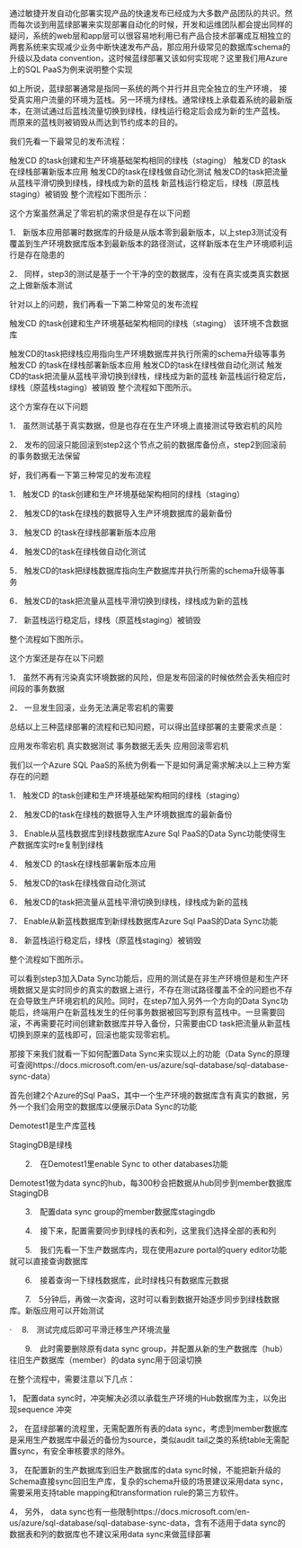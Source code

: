 通过敏捷开发自动化部署实现产品的快速发布已经成为大多数产品团队的共识。然而每次谈到用蓝绿部署来实现部署自动化的时候，开发和运维团队都会提出同样的疑问，系统的web层和app层可以很容易地利用已有产品合技术部署成互相独立的两套系统来实现减少业务中断快速发布产品，那应用升级常见的数据库schema的升级以及data convention，这时候蓝绿部署又该如何实现呢？这里我们用Azure上的SQL PaaS为例来说明整个实现

 

如上所说，蓝绿部署通常是指同一系统的两个并行并且完全独立的生产环境， 接受真实用户流量的环境为蓝栈。另一环境为绿栈。通常绿栈上承载着系统的最新版本，在测试通过后蓝栈流量切换到绿栈，绿栈运行稳定后会成为新的生产蓝栈。 而原来的蓝栈则被销毁从而达到节约成本的目的。

我们先看一下最常见的发布流程：

触发CD 的task创建和生产环境基础架构相同的绿栈（staging）
触发CD 的task在绿栈部署新版本应用
触发CD的task在绿栈做自动化测试
触发CD的task把流量从蓝栈平滑切换到绿栈，绿栈成为新的蓝栈
新蓝栈运行稳定后，绿栈（原蓝栈staging）被销毁
整个流程如下图所示：

 

 

 

这个方案虽然满足了零宕机的需求但是存在以下问题

1． 新版本应用部署时数据库的升级是从版本零到最新版本，以上step3测试没有覆盖到生产环境数据库版本到最新版本的路径测试，这样新版本在生产环境顺利运行是存在隐患的

2． 同样，step3的测试是基于一个干净的空的数据库，没有在真实或类真实数据之上做新版本测试

 

针对以上的问题，我们再看一下第二种常见的发布流程

触发CD 的task创建和生产环境基础架构相同的绿栈（staging）
该环境不含数据库

触发CD的task把绿栈应用指向生产环境数据库并执行所需的schema升级等事务
触发CD 的task在绿栈部署新版本应用
触发CD的task在绿栈做自动化测试
触发CD的task把流量从蓝栈平滑切换到绿栈，绿栈成为新的蓝栈
新蓝栈运行稳定后，绿栈（原蓝栈staging）被销毁
整个流程如下图所示。

 



 

这个方案存在以下问题

1． 虽然测试基于真实数据，但是也存在在生产环境上直接测试导致宕机的风险

2． 发布的回滚只能回滚到step2这个节点之前的数据库备份点，step2到回滚前的事务数据无法保留

 

好，我们再看一下第三种常见的发布流程

1． 触发CD 的task创建和生产环境基础架构相同的绿栈（staging）

2． 触发CD的task在绿栈的数据导入生产环境数据库的最新备份

3． 触发CD 的task在绿栈部署新版本应用

4． 触发CD的task在绿栈做自动化测试

5． 触发CD的task把绿栈数据库指向生产数据库并执行所需的schema升级等事务

6． 触发CD的task把流量从蓝栈平滑切换到绿栈，绿栈成为新的蓝栈

7． 新蓝栈运行稳定后，绿栈（原蓝栈staging）被销毁

整个流程如下图所示。



 

 

 

这个方案还是存在以下问题

1． 虽然不再有污染真实环境数据的风险，但是发布回滚的时候依然会丢失相应时间段的事务数据

2． 一旦发生回滚，业务无法满足零宕机的需要

 

总结以上三种蓝绿部署的流程和已知问题，可以得出蓝绿部署的主要需求点是：

应用发布零宕机
真实数据测试
事务数据无丢失
应用回滚零宕机
 

我们以一个Azure SQL PaaS的系统为例看一下是如何满足需求解决以上三种方案存在的问题

1． 触发CD 的task创建和生产环境基础架构相同的绿栈（staging）

2． 触发CD的task在绿栈的数据导入生产环境数据库的最新备份

3． Enable从蓝栈数据库到绿栈数据库Azure Sql PaaS的Data Sync功能使得生产数据库实时re复制到绿栈

4． 触发CD 的task在绿栈部署新版本应用

5． 触发CD的task在绿栈做自动化测试

6． 触发CD的task把流量从蓝栈平滑切换到绿栈，绿栈成为新的蓝栈

7． Enable从新蓝栈数据库到新绿栈数据库Azure Sql PaaS的Data Sync功能

8． 新蓝栈运行稳定后，绿栈（原蓝栈staging）被销毁

 

 整个流程如下图所示。



 

可以看到step3加入Data Sync功能后，应用的测试是在非生产环境但是和生产环境数据又是实时同步的真实的数据上进行，不存在测试路径覆盖不全的问题也不存在会导致生产环境宕机的风险。同时，在step7加入另外一个方向的Data Sync功能后，终端用户在新蓝栈发生的任何事务数据被回写到原有蓝栈中。一旦需要回滚，不再需要花时间创建新数据库并导入备份，只需要由CD task把流量从新蓝栈切换到原来的蓝栈即可，回滚也能实现零宕机。

 

那接下来我们就看一下如何配置Data Sync来实现以上的功能（Data Sync的原理可查阅https://docs.microsoft.com/en-us/azure/sql-database/sql-database-sync-data）

首先创建2个Azure的Sql PaaS，其中一个生产环境的数据库含有真实的数据，另外一个我们会用空的数据库以便展示Data Sync的功能
 

 

Demotest1是生产库蓝栈

StagingDB是绿栈

 

　　2.　在Demotest1里enable Sync to other databases功能

 

Demotest1做为data sync的hub，每300秒会把数据从hub同步到member数据库StagingDB

 

 

　　3.　配置data sync group的member数据库stagingdb

 

 

　　4.　接下来，配置需要同步到绿栈的表和列，这里我们选择全部的表和列

 

 

　　5.　我们先看一下生产数据库内，现在使用azure portal的query editor功能就可以直接查询数据库

 

 

　　6.　接着查询一下绿栈数据库，此时绿栈只有数据库元数据



 

　　7.　5分钟后，再做一次查询，这时可以看到数据开始逐步同步到绿栈数据库。新版应用可以开始测试

·　   8.　测试完成后即可平滑迁移生产环境流量

　　9.　此时需要删除原有data sync group，并配置从新的生产数据库（hub）往旧生产数据库（member）的data sync用于回滚切换

 

在整个流程中，需要注意以下几点：

1， 配置data sync时，冲突解决必须以承载生产环境的Hub数据库为主，以免出现sequence 冲突

2， 在蓝绿部署的流程里，无需配置所有表的data sync，考虑到member数据库是采用生产数据库中最近的备份为source，类似audit tail之类的系统table无需配置sync，有安全审核要求的除外。

3， 在配置新的生产数据库到旧生产数据库的data sync时候，不能把新升级的Schema直接sync回旧生产库，复杂的schema升级的场景建议采用data sync，需要采用支持table mapping和transformation rule的第三方软件。

4， 另外， data sync也有一些限制https://docs.microsoft.com/en-us/azure/sql-database/sql-database-sync-data，含有不适用于data sync的数据表和列的数据库也不建议采用data sync来做蓝绿部署
